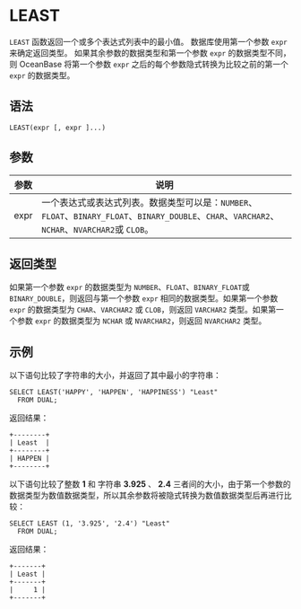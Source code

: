LEAST 
==========================



`LEAST` 函数返回一个或多个表达式列表中的最小值。 数据库使用第一个参数 `expr` 来确定返回类型。 如果其余参数的数据类型和第一个参数 `expr` 的数据类型不同，则 OceanBase 将第一个参数 `expr` 之后的每个参数隐式转换为比较之前的第一个 `expr` 的数据类型。

语法 
--------------

    LEAST(expr [, expr ]...)



参数 
--------------



|  参数  |                                                         说明                                                         |
|------|--------------------------------------------------------------------------------------------------------------------|
| expr | 一个表达式或表达式列表。数据类型可以是：`NUMBER`、`FLOAT`、`BINARY_FLOAT`、`BINARY_DOUBLE`、`CHAR`、`VARCHAR2`、`NCHAR`、`NVARCHAR2`或 `CLOB`。 |



返回类型 
----------------

如果第一个参数 `expr` 的数据类型为 `NUMBER`、`FLOAT`、`BINARY_FLOAT`或 `BINARY_DOUBLE`，则返回与第一个参数 `expr` 相同的数据类型。如果第一个参数 `expr` 的数据类型为 `CHAR`、`VARCHAR2` 或 `CLOB`，则返回 `VARCHAR2` 类型。如果第一个参数 `expr` 的数据类型为 `NCHAR` 或 `NVARCHAR2`，则返回 `NVARCHAR2` 类型。

示例 
--------------

以下语句比较了字符串的大小，并返回了其中最小的字符串：

    SELECT LEAST('HAPPY', 'HAPPEN', 'HAPPINESS') "Least"
      FROM DUAL;



返回结果：

    +--------+
    | Least  |
    +--------+
    | HAPPEN | 
    +--------+



以下语句比较了整数 **1** 和 字符串 **3.925** 、 **2.4** 三者间的大小，由于第一个参数的数据类型为数值数据类型，所以其余参数将被隐式转换为数值数据类型后再进行比较：

    SELECT LEAST (1, '3.925', '2.4') "Least"
      FROM DUAL;



返回结果：

    +-------+
    | Least |
    +-------+
    |     1 | 
    +-------+


